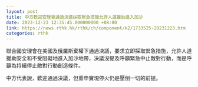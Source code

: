 ```yaml
---
layout: post
title: 中方歡迎安理會通過決議採取緊急措施允許人道援助進入加沙
date: 2023-12-23 12:35:45.000000000 +08:00
link: https://news.rthk.hk/rthk/ch/component/k2/1733525-20231223.htm
categories: rthk
---
```


聯合國安理會在美國及俄羅斯棄權下通過決議，要求立即採取緊急措施，允許人道援助安全和不受阻礙地進入加沙地帶，決議沒提及呼籲緊急中止敵對行動，而是呼籲為持續停止敵對行動創造條件。

中方代表說，歡迎通過決議，但重申實現停火仍是壓倒一切的前提。
